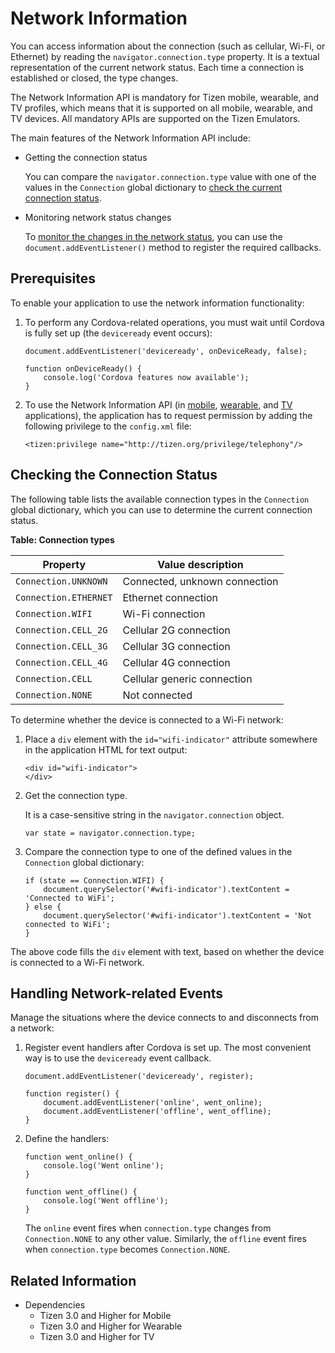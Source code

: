 # Network Information

You can access information about the connection (such as cellular, Wi-Fi, or Ethernet) by reading the `navigator.connection.type` property. It is a textual representation of the current network status. Each time a connection is established or closed, the type changes.

The Network Information API is mandatory for Tizen mobile, wearable, and TV profiles, which means that it is supported on all mobile, wearable, and TV devices. All mandatory APIs are supported on the Tizen Emulators.

The main features of the Network Information API include:

- Getting the connection status        

  You can compare the `navigator.connection.type` value with one of the values in the `Connection` global dictionary to [check the current connection status](#checking-the-connection-status).

- Monitoring network status changes        

  To [monitor the changes in the network status](#handling-network-related-events), you can use the `document.addEventListener()` method to register the required callbacks.

## Prerequisites

To enable your application to use the network information functionality:

1. To perform any Cordova-related operations, you must wait until Cordova is fully set up (the `deviceready` event occurs):

   ```
   document.addEventListener('deviceready', onDeviceReady, false);

   function onDeviceReady() {
       console.log('Cordova features now available');
   }
   ```

2. To use the Network Information API (in [mobile](../../api/latest/device_api/mobile/tizen/cordova/networkInformation.html), [wearable](../../api/latest/device_api/wearable/tizen/cordova/networkInformation.html), and [TV](../../api/latest/device_api/tv/tizen/cordova/networkInformation.html) applications), the application has to request permission by adding the following privilege to the `config.xml` file:

   ```
   <tizen:privilege name="http://tizen.org/privilege/telephony"/>
   ```

## Checking the Connection Status

The following table lists the available connection types in the `Connection` global dictionary, which you can use to determine the current connection status.

**Table: Connection types**

| Property              | Value description             |
| --------------------- | ----------------------------- |
| `Connection.UNKNOWN`  | Connected, unknown connection |
| `Connection.ETHERNET` | Ethernet connection           |
| `Connection.WIFI`     | Wi-Fi connection              |
| `Connection.CELL_2G`  | Cellular 2G connection        |
| `Connection.CELL_3G`  | Cellular 3G connection        |
| `Connection.CELL_4G`  | Cellular 4G connection        |
| `Connection.CELL`     | Cellular generic connection   |
| `Connection.NONE`     | Not connected                 |

To determine whether the device is connected to a Wi-Fi network:

1. Place a `div` element with the `id="wifi-indicator"` attribute somewhere in the application HTML for text output:

   ```
   <div id="wifi-indicator">
   </div>
   ```

2. Get the connection type.

   It is a case-sensitive string in the `navigator.connection` object.

   ```
   var state = navigator.connection.type;
   ```

3. Compare the connection type to one of the defined values in the `Connection` global dictionary:

   ```
   if (state == Connection.WIFI) {
       document.querySelector('#wifi-indicator').textContent = 'Connected to WiFi';
   } else {
       document.querySelector('#wifi-indicator').textContent = 'Not connected to WiFi';
   }
   ```

The above code fills the `div` element with text, based on whether the device is connected to a Wi-Fi network.

## Handling Network-related Events

Manage the situations where the device connects to and disconnects from a network:

1. Register event handlers after Cordova is set up. The most convenient way is to use the `deviceready` event callback.

   ```
   document.addEventListener('deviceready', register);

   function register() {
       document.addEventListener('online', went_online);
       document.addEventListener('offline', went_offline);
   }
   ```

2. Define the handlers:

   ```
   function went_online() {
       console.log('Went online');
   }

   function went_offline() {
       console.log('Went offline');
   }
   ```

   The `online` event fires when `connection.type` changes from `Connection.NONE` to any other value. Similarly, the `offline` event fires when `connection.type` becomes `Connection.NONE`.


## Related Information
* Dependencies   
   - Tizen 3.0 and Higher for Mobile
   - Tizen 3.0 and Higher for Wearable
   - Tizen 3.0 and Higher for TV
